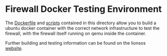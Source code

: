 <!--
     Copyright 2025, UNSW
     SPDX-License-Identifier: CC-BY-SA-4.0
-->

# Firewall Docker Testing Environment

The [Dockerfile](/examples/firewall/docker/Dockerfile) and
[scripts](/examples/firewall/docker/scripts/) contained in this directory allow
you to build a ubuntu docker container with the correct network infrastructure
to test the firewall, with the firewall itself running on qemu inside the
container.

Further building and testing information can be found on the lionsos
[website](https://https://lionsos.org/docs/examples/firewall/).

